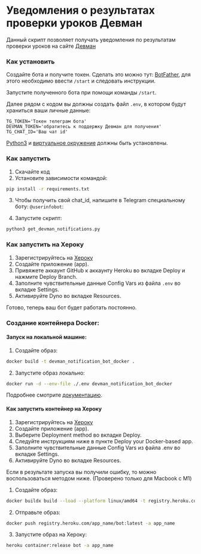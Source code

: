 # Уведомления о результатах проверки уроков Девман
Данный скрипт позволяет получать уведомления по результатам проверки уроков на сайте [Девман](https://dvmn.org/modules/) 


### Как установить

Создайте бота и получите токен.
Сделать это можно тут: [BotFather](https://telegram.me/BotFather), для этого необходимо
ввести `/start` и следовать инструкции.

Запустите полученного бота при помощи команды `/start`.

Далее рядом с кодом вы должны создать файл `.env`, в котором будут храниться
ваши личные данные:

```
TG_TOKEN='Токен телеграм бота'
DEVMAN_TOKEN='обратитесь к поддержку Девман для получения'
TG_CHAT_ID='Ваш чат id'
```

[Python3]('https://www.python.org/downloads/') и [виртуальное окружение]('https://python-scripts.com/virtualenv') должны быть установлены.
### Как запустить
1. Скачайте код
2. Установите зависимости командой:
```bash
pip install -r requirements.txt
```
3. Чтобы получить свой chat_id, напишите в Telegram специальному боту: `@userinfobot`:
   
4. Запустите скрипт:
```bash
python3 get_devman_notifications.py
```
### Как запустить на Хероку
1. Зарегистрируйтесь на [Хероку](https://id.heroku.com/login)
2. Cоздайте приложение (app). 
3. Привяжете аккаунт GitHub к аккаунту Heroku во вкладке Deploy и нажмите Deploy Branch.
4. Заполните чувствительные данные Config Vars из файла `.env` во вкладке Settings.
5. Активируйте Dyno во вкладке Resources. 

Готово, теперь ваш бот будет работать постоянно.

### Создание контейнера Docker:

#### Запуск на локальной машине:
1. Создайте образ:
```bash
docker build -t devman_notification_bot_docker . 
```
2. Запустите образ локально:
```bash
docker run -d --env-file ./.env devman_notification_bot_docker 
```
Подробнее смотрите [документацию](https://docs.docker.com/get-started/).

#### Как запустить контейнер на Хероку
1. Зарегистрируйтесь на [Хероку](https://id.heroku.com/login)
2. Cоздайте приложение (app). 
3. Выберите Deployment method во вкладке Deploy.
4. Следуйте инструкциям ниже в пункте Deploy your Docker-based app.
5. Заполните чувствительные данные Config Vars из файла .env во вкладке Settings.
6. Активируйте Dyno во вкладке Resources.

Если в результате запуска вы получили ошибку, то можно воспользоваться методом ниже.
(Проверено только для Macbook c M1)

1. Создайте образ:
```bash
docker buildx build --load --platform linux/amd64 -t registry.heroku.com/app_name/bot -a app_name
```
2. Отправьте образ:
```bash
docker push registry.heroku.com/app_name/bot:latest -a app_name
```
3. Запустите образ на Хероку:
```bash
heroku container:release bot -a app_name
```
